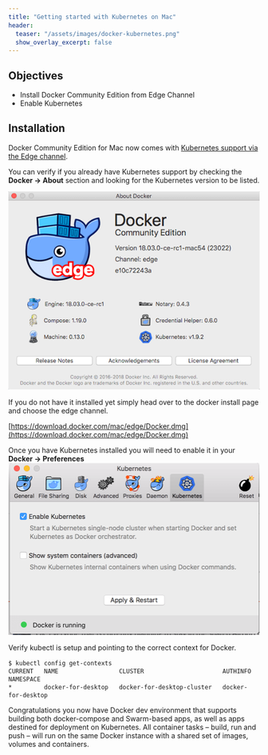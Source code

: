 ```yaml
---
title: "Getting started with Kubernetes on Mac"
header:
  teaser: "/assets/images/docker-kubernetes.png"
  show_overlay_excerpt: false
---
```

## Objectives
* Install Docker Community Edition from Edge Channel
* Enable Kubernetes

## Installation
Docker Community Edition for Mac now comes with [Kubernetes support via the Edge channel](https://blog.docker.com/2018/01/docker-mac-kubernetes/).

You can verify if you already have Kubernetes support by checking the **Docker -> About** section and looking for the Kubernetes version to be listed.

![docker kubernetes about](/assets/images/docker-cube-about.png)

If you do not have it installed yet simply head over to the docker install page and choose the edge channel.

[https://download.docker.com/mac/edge/Docker.dmg](https://download.docker.com/mac/edge/Docker.dmg)

Once you have Kubernetes installed you will need to enable it in your **Docker -> Preferences**
![docker kubernetes enable](/assets/images/kubernetes-enable.png)

Verify kubectl is setup and pointing to the correct context for Docker.
```shell
$ kubectl config get-contexts
CURRENT   NAME                 CLUSTER                      AUTHINFO             NAMESPACE
*         docker-for-desktop   docker-for-desktop-cluster   docker-for-desktop
```

Congratulations you now have Docker dev environment that supports building both docker-compose and Swarm-based apps, as well as apps destined for deployment on Kubernetes. All container tasks – build, run and push – will run on the same Docker instance with a shared set of images, volumes and containers.
